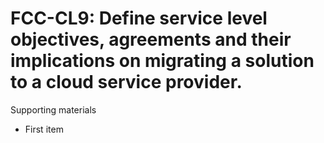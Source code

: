 # FCC-CL9: Define service level objectives, agreements and their implications on migrating a solution to a cloud service provider. 

Supporting materials

* First item